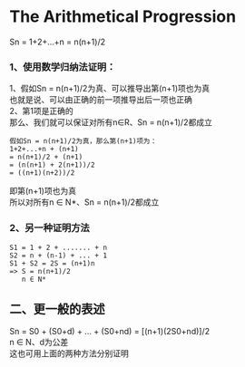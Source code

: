 # The Arithmetical Progression
Sn = 1+2+...+n = n(n+1)/2

### 1、使用数学归纳法证明：
1、假如Sn = n(n+1)/2为真、可以推导出第(n+1)项也为真  
也就是说、可以由正确的前一项推导出后一项也正确  
2、第1项是正确的  
那么、我们就可以保证对所有n∈R、Sn = n(n+1)/2都成立  
```
假如Sn = n(n+1)/2为真，那么第(n+1)项为：  
1+2+...+n + (n+1)
= n(n+1)/2 + (n+1)
= (n(n+1) + 2(n+1))/2
= ((n+1)(n+2))/2
```
即第(n+1)项也为真  
所以对所有n ∈ N*、Sn = n(n+1)/2都成立  

### 2、另一种证明方法
```
S1 = 1 + 2 + ....... + n
S2 = n + (n-1) + ... + 1
S1 + S2 = 2S = (n+1)n
=> S = n(n+1)/2
   n ∈ N*
```

## 二、更一般的表述
Sn = S0 + (S0+d) + ... + (S0+nd) = [(n+1)(2S0+nd)]/2  
n ∈ N、d为公差  
这也可用上面的两种方法分别证明  
